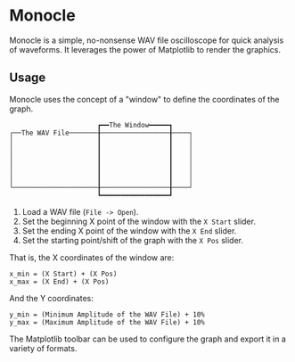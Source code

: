# Monocle

Monocle is a simple, no-nonsense WAV file oscilloscope for quick analysis of waveforms. It leverages the power of Matplotlib to render the graphics.

## Usage

Monocle uses the concept of a "window" to define the coordinates of the graph.

```
                      ┏━━The Window━━━━━┓
┌──The WAV File───────╂─────────────────╂────┐
│                     ┃                 ┃    │
│                     ┃                 ┃    │
│                     ┃                 ┃    │
│                     ┃                 ┃    │
│                     ┃                 ┃    │
│                     ┃                 ┃    │
└─────────────────────╂─────────────────╂────┘
                      ┗━━━━━━━━━━━━━━━━━┛
```

1. Load a WAV file (`File -> Open`).
2. Set the beginning X point of the window with the `X Start` slider.
3. Set the ending X point of the window with the `X End` slider.
4. Set the starting point/shift of the graph with the `X Pos` slider.

That is, the X coordinates of the window are:
```
x_min = (X Start) + (X Pos)
x_max = (X End) + (X Pos)
```
And the Y coordinates:
```
y_min = (Minimum Amplitude of the WAV File) + 10%
y_max = (Maximum Amplitude of the WAV File) + 10%
```

The Matplotlib toolbar can be used to configure the graph and export it in a variety of formats.
